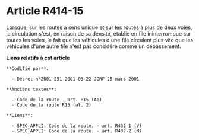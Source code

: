 # Article R414-15

Lorsque, sur les routes à sens unique et sur les routes à plus de deux voies, la circulation s'est, en raison de sa densité,
établie en file ininterrompue sur toutes les voies, le fait que les véhicules d'une file circulent plus vite que les
véhicules d'une autre file n'est pas considéré comme un dépassement.

**Liens relatifs à cet article**

	**Codifié par**:

	  - Décret n°2001-251 2001-03-22 JORF 25 mars 2001

	**Anciens textes**:

	  - Code de la route - art. R15 (Ab)
	  - Code de la route R15 (al. 2)

	**Liens**:

	  - SPEC_APPLI: Code de la route. - art. R432-1 (V)
	  - SPEC_APPLI: Code de la route. - art. R432-2 (M)
